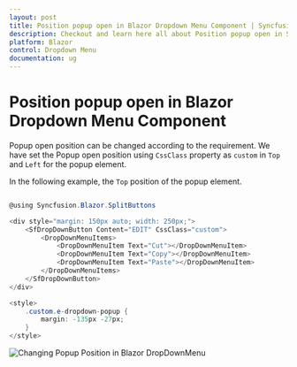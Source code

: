 ```yaml
---
layout: post
title: Position popup open in Blazor Dropdown Menu Component | Syncfusion
description: Checkout and learn here all about Position popup open in Syncfusion Blazor Dropdown Menu component and more.
platform: Blazor
control: Dropdown Menu
documentation: ug
---
```


# Position popup open in Blazor Dropdown Menu Component

Popup open position can be changed according to the requirement.  We have set the Popup open position using `CssClass` property as `custom` in `Top` and `Left` for the popup element.

In the following example, the `Top` position of the popup element.

```csharp

@using Syncfusion.Blazor.SplitButtons

<div style="margin: 150px auto; width: 250px;">
    <SfDropDownButton Content="EDIT" CssClass="custom">
        <DropDownMenuItems>
            <DropDownMenuItem Text="Cut"></DropDownMenuItem>
            <DropDownMenuItem Text="Copy"></DropDownMenuItem>
            <DropDownMenuItem Text="Paste"></DropDownMenuItem>
        </DropDownMenuItems>
    </SfDropDownButton>
</div>

<style>
    .custom.e-dropdown-popup {
        margin: -135px -27px;
    }
</style>

```



![Changing Popup Position in Blazor DropDownMenu](./../images/blazor-dropdownmenu-popup-position.png)

